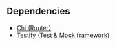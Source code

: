 ## Dependencies

- [Chi (Router)](https://github.com/go-chi/chi)
- [Testify (Test & Mock framework)](https://github.com/stretchr/testify)